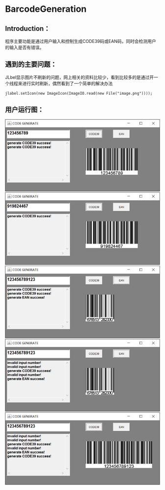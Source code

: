 # BarcodeGeneration
## Introduction：
程序主要功能是通过用户输入和控制生成CODE39码或EAN码，同时会检测用户的输入是否有错误。

## 遇到的主要问题：
JLbel显示图片不刷新的问题，网上相关的资料比较少，看到比较多的是通过开一个线程来进行实时刷新，偶然看到了一个简单的解决办法

```
jlabel.setIcon(new ImageIcon(ImageIO.read(new File("image.png"))));
```

## 用户运行图：

![](https://github.com/doubiiot/BarcodeGeneration/blob/master/pic/1.png)  
![](https://github.com/doubiiot/BarcodeGeneration/blob/master/pic/2.png)  
![](https://github.com/doubiiot/BarcodeGeneration/blob/master/pic/3.png)  
![](https://github.com/doubiiot/BarcodeGeneration/blob/master/pic/4.png)  
![](https://github.com/doubiiot/BarcodeGeneration/blob/master/pic/5.png)  


